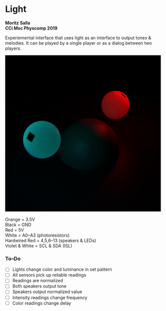 # Light

__Moritz Salla  
CCi Msc Physcomp 2019__

Experiemental interface that uses light as an interface to output tones & melodies. It can be played by a single player or as a dialog between two players.

![Image](https://github.com/moritzsalla/cci-physcomp-final/blob/master/renderings/render-3.jpg)

Orange = 3.5V  
Black = GND  
Red = 5V  
White = A0–A3 (photoresistors)  
Hardwired Red = 4,5,6–13 (speakers & LEDs)  
Violet & White = SCL & SDA (ISL)

### To–Do

- [ ] Lights change color and luminance in set pattern
- [ ] All sensors pick up reliable readings
- [ ] Readings are normalized
- [ ] Both speakers output tone
- [ ] Speakers output normalized value
- [ ] Intensity readings change frequency
- [ ] Color readings change delay
